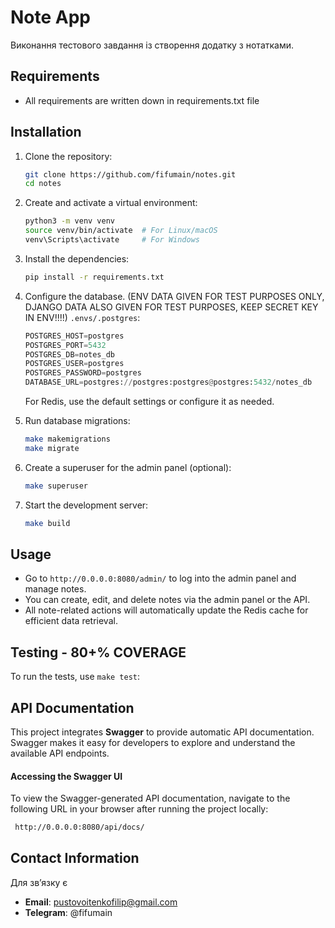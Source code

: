 
# Note App

Виконання тестового завдання із створення додатку з нотатками.


## Requirements

- All requirements are written down in requirements.txt file


## Installation

1. Clone the repository:

    ```bash
    git clone https://github.com/fifumain/notes.git
    cd notes
    ```

2. Create and activate a virtual environment:

    ```bash
    python3 -m venv venv
    source venv/bin/activate  # For Linux/macOS
    venv\Scripts\activate     # For Windows
    ```

3. Install the dependencies:

    ```bash
    pip install -r requirements.txt
    ```

4. Configure the database. (ENV DATA GIVEN FOR TEST PURPOSES ONLY, DJANGO DATA ALSO GIVEN FOR TEST PURPOSES, KEEP SECRET KEY IN ENV!!!!) `.envs/.postgres`:

    ```python
    POSTGRES_HOST=postgres
	POSTGRES_PORT=5432
	POSTGRES_DB=notes_db
	POSTGRES_USER=postgres
	POSTGRES_PASSWORD=postgres
	DATABASE_URL=postgres://postgres:postgres@postgres:5432/notes_db
    ```

    For Redis, use the default settings or configure it as needed.

5. Run database migrations:

    ```bash
    make makemigrations
    make migrate
    ```

6. Create a superuser for the admin panel (optional):

    ```bash
    make superuser
    ```

7. Start the development server:

    ```bash
    make build
    ```

## Usage

- Go to `http://0.0.0.0:8080/admin/` to log into the admin panel and manage notes.
- You can create, edit, and delete notes via the admin panel or the API.
- All note-related actions will automatically update the Redis cache for efficient data retrieval.

## Testing - 80+% COVERAGE

To run the tests, use `make test`:

## API Documentation

This project integrates **Swagger** to provide automatic API documentation. Swagger makes it easy for developers to explore and understand the available API endpoints.


#### Accessing the Swagger UI

To view the Swagger-generated API documentation, navigate to the following URL in your browser after running the project locally:

  ``` bash
   http://0.0.0.0:8080/api/docs/
   ```
   
## Contact Information

Для звʼязку є

- **Email**: [pustovoitenkofilip@gmail.com](mailto:pustovoitenkofilip@gmail.com)
- **Telegram**: @fifumain


